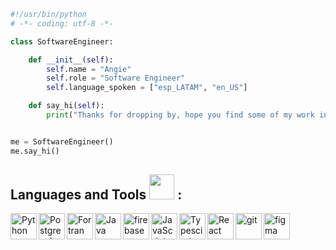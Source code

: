 ```python
#!/usr/bin/python
# -*- coding: utf-8 -*-

class SoftwareEngineer:

    def __init__(self):
        self.name = "Angie"
        self.role = "Software Engineer"
        self.language_spoken = ["esp_LATAM", "en_US"]

    def say_hi(self):
        print("Thanks for dropping by, hope you find some of my work interesting.")


me = SoftwareEngineer()
me.say_hi()
```

<div align="left">
<h2> Languages and Tools  <img src="https://media.tenor.com/Es9wm76r9QkAAAAi/angry-typing-cat.gif" width="40">  :</h2>
</div>
<a href="https://www.python.org" target="_blank"><img align="left" alt="Python" height ="42px" src="https://raw.githubusercontent.com/rahul-jha98/github_readme_icons/main/language_and_tools/square/python/python.svg"></a>
<a href="https://developer.android.com" target="_blank"> <img align="left" alt="Postgresql" height ="42px" src="https://upload.wikimedia.org/wikipedia/commons/2/29/Postgresql_elephant.svg"> </a>
<a href="https://kotlinlang.org" target="_blank"><img align="left" alt="Fortran" height ="42px" src="https://upload.wikimedia.org/wikipedia/commons/thumb/b/b8/Fortran_logo.svg/800px-Fortran_logo.svg.png"></a>
<a href="https://www.java.com" target="GoogleDataStudio"><img align="left" alt="Java" height ="42px" src="https://cdn.worldvectorlogo.com/logos/google-data-studio.svg"></a>
<a href="https://firebase.google.com/" target="Django"> <img align="left" src="https://cdn.worldvectorlogo.com/logos/django.svg" alt="firebase" height ="42px"/> </a>
<a href="https://developer.mozilla.org/en-US/docs/Web/JavaScript" target="_blank"> <img align="left" alt="JavaScript" height ="42px"  src="https://raw.githubusercontent.com/rahul-jha98/github_readme_icons/main/language_and_tools/square/javascript/javascript.svg"> </a>
<a href="https://www.typescriptlang.org/" target="_blank"><img align="left" alt="Typescirpt" height ="42px" src="https://cdn-icons-png.flaticon.com/512/873/873120.png"></a>
<a href="https://reactjs.org/" target="_blank"> <img align="left" alt="React" height ="42px" src="https://raw.githubusercontent.com/rahul-jha98/github_readme_icons/main/language_and_tools/square/react/react.svg"></a>
<a href="https://git-scm.com/" target="_blank"> <img src="https://raw.githubusercontent.com/rahul-jha98/github_readme_icons/main/language_and_tools/square/git-scm/git-scm.svg" align="left" alt="git" height='42px'/> </a>
<a href="https://www.figma.com/" target="_blank"> <img src="https://raw.githubusercontent.com/rahul-jha98/github_readme_icons/main/language_and_tools/square/figma/figma.svg" alt="figma" height='42px'/> </a>

<!--
###  ✨ HI! ✨
<div align="left">
<h2> Here <img src="https://github.com/ABSphreak/ABSphreak/blob/master/gifs/Hi.gif" width="20"></h2>
</div>

  <p align='lefth'>
    <a href="https://www.linkedin.com/in/angela-teposte/"><img height="30" src="https://upload.wikimedia.org/wikipedia/commons/8/81/LinkedIn_icon.svg"></a>&nbsp;&nbsp;
    <a href="teposte.villalpa@gmail.com.io"><img height="30" src="https://upload.wikimedia.org/wikipedia/commons/7/7e/Gmail_icon_%282020%29.svg"></a>&nbsp;&nbsp;
  </p>


**TeposteAJ/TeposteAJ** is a ✨ _special_ ✨ repository because its `README.md` (this file) appears on your GitHub profile.

Here are some ideas to get you started:

- 🔭 I’m currently working on ...
- 🌱 I’m currently learning ...
- 👯 I’m looking to collaborate on ...
- 🤔 I’m looking for help with ...
- 💬 Ask me about ...
- 📫 How to reach me: ...
- 😄 Pronouns: ...
- ⚡ Fun fact: ...
-->
